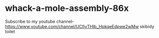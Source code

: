 # whack-a-mole-assembly-86x
Subscribe to my youtube channel- https://www.youtube.com/channel/UCfiyTHIb_HpkqeEdpwe2wMw
skibidy toilet
